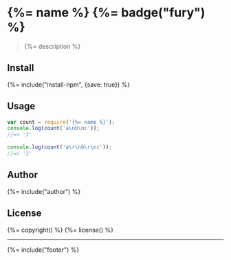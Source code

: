 # {%= name %} {%= badge("fury") %}

> {%= description %}

## Install
{%= include("install-npm", {save: true}) %}

## Usage

```js
var count = require('{%= name %}');
console.log(count('a\nb\nc'));
//=> '3'

console.log(count('a\r\nb\r\nc'));
//=> '3'
```

## Author
{%= include("author") %}

## License
{%= copyright() %}
{%= license() %}

***

{%= include("footer") %}